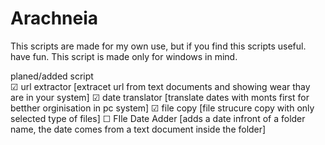 # Arachneia
This scripts are made for my own use, but if you find this scripts useful. have fun.
This script is made only for windows in mind.

planed/added script<br>
☑ url extractor [extracet url from text documents and showing wear thay are in your system]
☑ date translator [translate dates with monts first for betther orginisation in pc system]
☑ file copy [file strucure copy with only selected type of files]
☐ FIle Date Adder [adds a date infront of a folder name, the date comes from a text document inside the folder]
